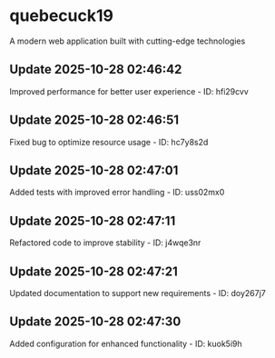 # quebecuck19
A modern web application built with cutting-edge technologies

## Update 2025-10-28 02:46:42
Improved performance for better user experience - ID: hfi29cvv


## Update 2025-10-28 02:46:51
Fixed bug to optimize resource usage - ID: hc7y8s2d


## Update 2025-10-28 02:47:01
Added tests with improved error handling - ID: uss02mx0


## Update 2025-10-28 02:47:11
Refactored code to improve stability - ID: j4wqe3nr


## Update 2025-10-28 02:47:21
Updated documentation to support new requirements - ID: doy267j7


## Update 2025-10-28 02:47:30
Added configuration for enhanced functionality - ID: kuok5i9h

